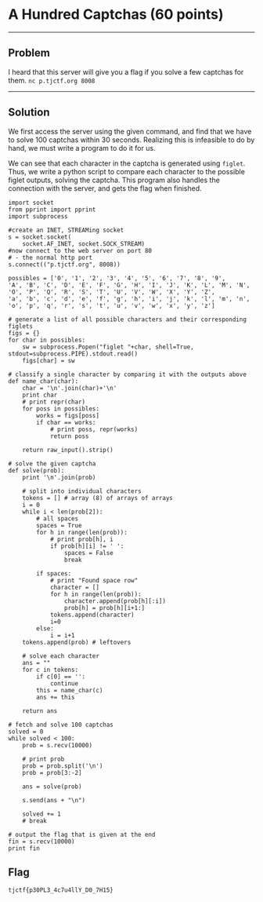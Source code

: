 # A Hundred Captchas (60 points)

---

## Problem
I heard that this server will give you a flag if you solve a few captchas for them. 
`nc p.tjctf.org 8008`

---

## Solution
We first access the server using the given command, and find that we have to solve 100 captchas within 30 seconds. Realizing this is infeasible to do by hand, we must write a program to do it for us. 

We can see that each character in the captcha is generated using `figlet`. Thus, we write a python script to compare each character to the possible figlet outputs, solving the captcha. This program also handles the connection with the server, and gets the flag when finished. 

```
import socket
from pprint import pprint
import subprocess

#create an INET, STREAMing socket
s = socket.socket(
    socket.AF_INET, socket.SOCK_STREAM)
#now connect to the web server on port 80
# - the normal http port
s.connect(("p.tjctf.org", 8008))

possibles = ['0', '1', '2', '3', '4', '5', '6', '7', '8', '9', 
'A', 'B', 'C', 'D', 'E', 'F', 'G', 'H', 'I', 'J', 'K', 'L', 'M', 'N', 'O', 'P', 'Q', 'R', 'S', 'T', 'U', 'V', 'W', 'X', 'Y', 'Z', 
'a', 'b', 'c', 'd', 'e', 'f', 'g', 'h', 'i', 'j', 'k', 'l', 'm', 'n', 'o', 'p', 'q', 'r', 's', 't', 'u', 'v', 'w', 'x', 'y', 'z']

# generate a list of all possible characters and their corresponding figlets
figs = {}
for char in possibles:
    sw = subprocess.Popen("figlet "+char, shell=True, stdout=subprocess.PIPE).stdout.read()
    figs[char] = sw

# classify a single character by comparing it with the outputs above
def name_char(char):
    char = '\n'.join(char)+'\n'
    print char
    # print repr(char)
    for poss in possibles:
        works = figs[poss]
        if char == works:
            # print poss, repr(works)
            return poss
        
    return raw_input().strip()

# solve the given captcha
def solve(prob):
    print '\n'.join(prob)
    
    # split into individual characters
    tokens = [] # array (8) of arrays of arrays
    i = 0
    while i < len(prob[2]):
        # all spaces
        spaces = True
        for h in range(len(prob)):
            # print prob[h], i
            if prob[h][i] != ' ':
                spaces = False
                break
        
        if spaces:
            # print "Found space row"
            character = []
            for h in range(len(prob)):
                character.append(prob[h][:i])
                prob[h] = prob[h][i+1:]
            tokens.append(character)
            i=0
        else:
            i = i+1
    tokens.append(prob) # leftovers
    
    # solve each character
    ans = ""
    for c in tokens:
        if c[0] == '':
            continue
        this = name_char(c)
        ans += this
    
    return ans

# fetch and solve 100 captchas
solved = 0
while solved < 100:
    prob = s.recv(10000)
    
    # print prob
    prob = prob.split('\n')
    prob = prob[3:-2]
    
    ans = solve(prob)
    
    s.send(ans + "\n")
    
    solved += 1
    # break
    
# output the flag that is given at the end
fin = s.recv(10000)
print fin
```

## Flag
`tjctf{p30PL3_4c7u4llY_D0_7H15}`
